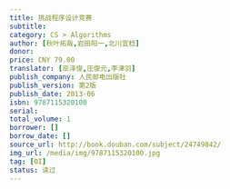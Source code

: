 ```yaml
---
title: 挑战程序设计竞赛
subtitle: 
category: CS > Algorithms
author: [秋叶拓哉,岩田阳一,北川宜稔]
donor: 
price: CNY 79.00
translator: [巫泽俊,庄俊元,李津羽]
publish_company: 人民邮电出版社
publish_version: 第2版
publish_date: 2013-06
isbn: 9787115320100
serial: 
total_volume: 1
borrower: []
borrow_date: []
source_url: http://book.douban.com/subject/24749842/
img_url: /media/img/9787115320100.jpg
tag: [OI]
status: 读过
---
```

